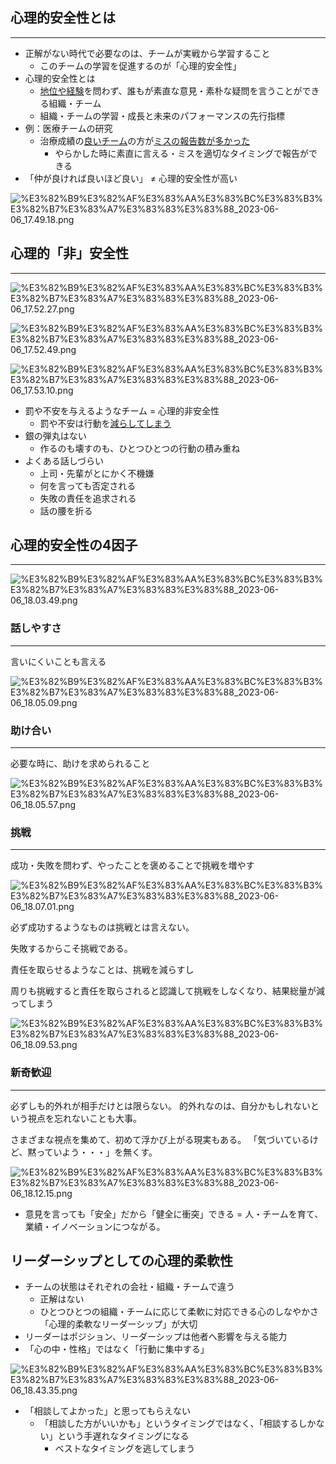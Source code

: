 
## 心理的安全性とは


---

- 正解がない時代で必要なのは、チームが実戦から学習すること
	- このチームの学習を促進するのが「心理的安全性」
- 心理的安全性とは
	- <u>地位や経験</u>を問わず、誰もが素直な意見・素朴な疑問を言うことができる組織・チーム
	- 組織・チームの学習・成長と未来のパフォーマンスの先行指標
- 例：医療チームの研究
	- 治療成績の<u>良いチーム</u>の方が<u>ミスの報告数が多かった</u>
		- やらかした時に素直に言える・ミスを適切なタイミングで報告ができる
- 「仲が良ければ良いほど良い」 ≠   心理的安全性が高い

![%E3%82%B9%E3%82%AF%E3%83%AA%E3%83%BC%E3%83%B3%E3%82%B7%E3%83%A7%E3%83%83%E3%83%88_2023-06-06_17.49.18.png](https://prod-files-secure.s3.us-west-2.amazonaws.com/521bfabc-4589-4023-af1d-c7e9f5922659/d1173057-a971-490c-b3bf-672e663b4db4/%E3%82%B9%E3%82%AF%E3%83%AA%E3%83%BC%E3%83%B3%E3%82%B7%E3%83%A7%E3%83%83%E3%83%88_2023-06-06_17.49.18.png?X-Amz-Algorithm=AWS4-HMAC-SHA256&X-Amz-Content-Sha256=UNSIGNED-PAYLOAD&X-Amz-Credential=AKIAT73L2G45HZZMZUHI%2F20240525%2Fus-west-2%2Fs3%2Faws4_request&X-Amz-Date=20240525T115717Z&X-Amz-Expires=3600&X-Amz-Signature=d890dc390daccdcfe84d0e4963b38231350efa4de328c30c04810c8dc41d55c0&X-Amz-SignedHeaders=host&x-id=GetObject)


## 心理的「非」安全性


---


![%E3%82%B9%E3%82%AF%E3%83%AA%E3%83%BC%E3%83%B3%E3%82%B7%E3%83%A7%E3%83%83%E3%83%88_2023-06-06_17.52.27.png](https://prod-files-secure.s3.us-west-2.amazonaws.com/521bfabc-4589-4023-af1d-c7e9f5922659/89aec5a8-80fe-4a94-90d0-8cb5effac72c/%E3%82%B9%E3%82%AF%E3%83%AA%E3%83%BC%E3%83%B3%E3%82%B7%E3%83%A7%E3%83%83%E3%83%88_2023-06-06_17.52.27.png?X-Amz-Algorithm=AWS4-HMAC-SHA256&X-Amz-Content-Sha256=UNSIGNED-PAYLOAD&X-Amz-Credential=AKIAT73L2G45HZZMZUHI%2F20240525%2Fus-west-2%2Fs3%2Faws4_request&X-Amz-Date=20240525T115719Z&X-Amz-Expires=3600&X-Amz-Signature=05b7bfa075e24661f1ad8cd1ca3ae6ed762e7c0d0dbc5c243307da6f88a4162e&X-Amz-SignedHeaders=host&x-id=GetObject)


![%E3%82%B9%E3%82%AF%E3%83%AA%E3%83%BC%E3%83%B3%E3%82%B7%E3%83%A7%E3%83%83%E3%83%88_2023-06-06_17.52.49.png](https://prod-files-secure.s3.us-west-2.amazonaws.com/521bfabc-4589-4023-af1d-c7e9f5922659/44215ad3-cd0c-44c9-b3ba-12807ed86fa1/%E3%82%B9%E3%82%AF%E3%83%AA%E3%83%BC%E3%83%B3%E3%82%B7%E3%83%A7%E3%83%83%E3%83%88_2023-06-06_17.52.49.png?X-Amz-Algorithm=AWS4-HMAC-SHA256&X-Amz-Content-Sha256=UNSIGNED-PAYLOAD&X-Amz-Credential=AKIAT73L2G45HZZMZUHI%2F20240525%2Fus-west-2%2Fs3%2Faws4_request&X-Amz-Date=20240525T115720Z&X-Amz-Expires=3600&X-Amz-Signature=1220b0a03ee28030671f41071e1e4eda6f02292aa55a402d129585580e1950ad&X-Amz-SignedHeaders=host&x-id=GetObject)


![%E3%82%B9%E3%82%AF%E3%83%AA%E3%83%BC%E3%83%B3%E3%82%B7%E3%83%A7%E3%83%83%E3%83%88_2023-06-06_17.53.10.png](https://prod-files-secure.s3.us-west-2.amazonaws.com/521bfabc-4589-4023-af1d-c7e9f5922659/4bfce796-6554-4eb9-a561-1b7e57ee7539/%E3%82%B9%E3%82%AF%E3%83%AA%E3%83%BC%E3%83%B3%E3%82%B7%E3%83%A7%E3%83%83%E3%83%88_2023-06-06_17.53.10.png?X-Amz-Algorithm=AWS4-HMAC-SHA256&X-Amz-Content-Sha256=UNSIGNED-PAYLOAD&X-Amz-Credential=AKIAT73L2G45HZZMZUHI%2F20240525%2Fus-west-2%2Fs3%2Faws4_request&X-Amz-Date=20240525T115720Z&X-Amz-Expires=3600&X-Amz-Signature=253410f2a689daecf8c8ade33c639895141609f6b2b139d8d92e55808a6b2811&X-Amz-SignedHeaders=host&x-id=GetObject)

- 罰や不安を与えるようなチーム = 心理的非安全性
	- 罰や不安は行動を<u>減らしてしまう</u>
- 銀の弾丸はない
	- 作るのも壊すのも、ひとつひとつの行動の積み重ね
- よくある話しづらい
	- 上司・先輩がとにかく不機嫌
	- 何を言っても否定される
	- 失敗の責任を追求される
	- 話の腰を折る

## 心理的安全性の4因子


---


![%E3%82%B9%E3%82%AF%E3%83%AA%E3%83%BC%E3%83%B3%E3%82%B7%E3%83%A7%E3%83%83%E3%83%88_2023-06-06_18.03.49.png](https://prod-files-secure.s3.us-west-2.amazonaws.com/521bfabc-4589-4023-af1d-c7e9f5922659/863156f6-63e4-4360-bee0-c22c15e6f4f1/%E3%82%B9%E3%82%AF%E3%83%AA%E3%83%BC%E3%83%B3%E3%82%B7%E3%83%A7%E3%83%83%E3%83%88_2023-06-06_18.03.49.png?X-Amz-Algorithm=AWS4-HMAC-SHA256&X-Amz-Content-Sha256=UNSIGNED-PAYLOAD&X-Amz-Credential=AKIAT73L2G45HZZMZUHI%2F20240525%2Fus-west-2%2Fs3%2Faws4_request&X-Amz-Date=20240525T115717Z&X-Amz-Expires=3600&X-Amz-Signature=f81cbf43474ddd8fa9eb696b1d90d455e4d9820ea88d03c16741d2c84c96a367&X-Amz-SignedHeaders=host&x-id=GetObject)


### 話しやすさ


---


言いにくいことも言える


![%E3%82%B9%E3%82%AF%E3%83%AA%E3%83%BC%E3%83%B3%E3%82%B7%E3%83%A7%E3%83%83%E3%83%88_2023-06-06_18.05.09.png](https://prod-files-secure.s3.us-west-2.amazonaws.com/521bfabc-4589-4023-af1d-c7e9f5922659/f3ea95b1-5743-4295-83cf-1909700763b8/%E3%82%B9%E3%82%AF%E3%83%AA%E3%83%BC%E3%83%B3%E3%82%B7%E3%83%A7%E3%83%83%E3%83%88_2023-06-06_18.05.09.png?X-Amz-Algorithm=AWS4-HMAC-SHA256&X-Amz-Content-Sha256=UNSIGNED-PAYLOAD&X-Amz-Credential=AKIAT73L2G45HZZMZUHI%2F20240525%2Fus-west-2%2Fs3%2Faws4_request&X-Amz-Date=20240525T115717Z&X-Amz-Expires=3600&X-Amz-Signature=34bdc2817f3bb411dd87bfed765dcae61fad2bef490db9b445e0c9ec00daab27&X-Amz-SignedHeaders=host&x-id=GetObject)


### 助け合い


---


必要な時に、助けを求められること


![%E3%82%B9%E3%82%AF%E3%83%AA%E3%83%BC%E3%83%B3%E3%82%B7%E3%83%A7%E3%83%83%E3%83%88_2023-06-06_18.05.57.png](https://prod-files-secure.s3.us-west-2.amazonaws.com/521bfabc-4589-4023-af1d-c7e9f5922659/9d4c3005-dd89-4657-9309-d630dd5ba546/%E3%82%B9%E3%82%AF%E3%83%AA%E3%83%BC%E3%83%B3%E3%82%B7%E3%83%A7%E3%83%83%E3%83%88_2023-06-06_18.05.57.png?X-Amz-Algorithm=AWS4-HMAC-SHA256&X-Amz-Content-Sha256=UNSIGNED-PAYLOAD&X-Amz-Credential=AKIAT73L2G45HZZMZUHI%2F20240525%2Fus-west-2%2Fs3%2Faws4_request&X-Amz-Date=20240525T115717Z&X-Amz-Expires=3600&X-Amz-Signature=ec4391338796add27b6ca5c138445348d3119d015bc33742704ff7bece9c0b4b&X-Amz-SignedHeaders=host&x-id=GetObject)


### 挑戦


---


成功・失敗を問わず、やったことを褒めることで挑戦を増やす


![%E3%82%B9%E3%82%AF%E3%83%AA%E3%83%BC%E3%83%B3%E3%82%B7%E3%83%A7%E3%83%83%E3%83%88_2023-06-06_18.07.01.png](https://prod-files-secure.s3.us-west-2.amazonaws.com/521bfabc-4589-4023-af1d-c7e9f5922659/3b521a3e-ed7a-4989-9bb5-d713b22aefcd/%E3%82%B9%E3%82%AF%E3%83%AA%E3%83%BC%E3%83%B3%E3%82%B7%E3%83%A7%E3%83%83%E3%83%88_2023-06-06_18.07.01.png?X-Amz-Algorithm=AWS4-HMAC-SHA256&X-Amz-Content-Sha256=UNSIGNED-PAYLOAD&X-Amz-Credential=AKIAT73L2G45HZZMZUHI%2F20240525%2Fus-west-2%2Fs3%2Faws4_request&X-Amz-Date=20240525T115717Z&X-Amz-Expires=3600&X-Amz-Signature=cff264e047b38f4e785756d6482ea76328b524617509e78722c79b1a5cc1b97d&X-Amz-SignedHeaders=host&x-id=GetObject)


必ず成功するようなものは挑戦とは言えない。


失敗するからこそ挑戦である。


責任を取らせるようなことは、挑戦を減らすし


周りも挑戦すると責任を取らされると認識して挑戦をしなくなり、結果総量が減ってしまう


![%E3%82%B9%E3%82%AF%E3%83%AA%E3%83%BC%E3%83%B3%E3%82%B7%E3%83%A7%E3%83%83%E3%83%88_2023-06-06_18.09.53.png](https://prod-files-secure.s3.us-west-2.amazonaws.com/521bfabc-4589-4023-af1d-c7e9f5922659/521ee210-6b54-4db1-95f6-8eff4243a36f/%E3%82%B9%E3%82%AF%E3%83%AA%E3%83%BC%E3%83%B3%E3%82%B7%E3%83%A7%E3%83%83%E3%83%88_2023-06-06_18.09.53.png?X-Amz-Algorithm=AWS4-HMAC-SHA256&X-Amz-Content-Sha256=UNSIGNED-PAYLOAD&X-Amz-Credential=AKIAT73L2G45HZZMZUHI%2F20240525%2Fus-west-2%2Fs3%2Faws4_request&X-Amz-Date=20240525T115717Z&X-Amz-Expires=3600&X-Amz-Signature=054335e0e58012ce820ca9b7b1e22ef24f217ac6be7ae6fac4eff68f03638c32&X-Amz-SignedHeaders=host&x-id=GetObject)


### 新奇歓迎


---


必ずしも的外れが相手だけとは限らない。
的外れなのは、自分かもしれないという視点を忘れないことも大事。


さまざまな視点を集めて、初めて浮かび上がる現実もある。
「気づいているけど、黙っていよう・・・」を無くす。


![%E3%82%B9%E3%82%AF%E3%83%AA%E3%83%BC%E3%83%B3%E3%82%B7%E3%83%A7%E3%83%83%E3%83%88_2023-06-06_18.12.15.png](https://prod-files-secure.s3.us-west-2.amazonaws.com/521bfabc-4589-4023-af1d-c7e9f5922659/372c7f85-d167-44ab-a960-d7f40aacdafe/%E3%82%B9%E3%82%AF%E3%83%AA%E3%83%BC%E3%83%B3%E3%82%B7%E3%83%A7%E3%83%83%E3%83%88_2023-06-06_18.12.15.png?X-Amz-Algorithm=AWS4-HMAC-SHA256&X-Amz-Content-Sha256=UNSIGNED-PAYLOAD&X-Amz-Credential=AKIAT73L2G45HZZMZUHI%2F20240525%2Fus-west-2%2Fs3%2Faws4_request&X-Amz-Date=20240525T115717Z&X-Amz-Expires=3600&X-Amz-Signature=df75dceae597a241081caf5888fbcf740029b96535e027b54e88fbfe523adf30&X-Amz-SignedHeaders=host&x-id=GetObject)

- 意見を言っても「安全」だから「健全に衝突」できる = 人・チームを育て、業績・イノベーションにつながる。

## リーダーシップとしての心理的柔軟性

- チームの状態はそれぞれの会社・組織・チームで違う
	- 正解はない
	- ひとつひとつの組織・チームに応じて柔軟に対応できる心のしなやかさ「心理的柔軟なリーダーシップ」が大切
- リーダーはポジション、リーダーシップは他者へ影響を与える能力
- 「心の中・性格」ではなく「行動に集中する」

![%E3%82%B9%E3%82%AF%E3%83%AA%E3%83%BC%E3%83%B3%E3%82%B7%E3%83%A7%E3%83%83%E3%83%88_2023-06-06_18.43.35.png](https://prod-files-secure.s3.us-west-2.amazonaws.com/521bfabc-4589-4023-af1d-c7e9f5922659/b2fa8d77-d87e-4a4a-960a-32f7cb826e48/%E3%82%B9%E3%82%AF%E3%83%AA%E3%83%BC%E3%83%B3%E3%82%B7%E3%83%A7%E3%83%83%E3%83%88_2023-06-06_18.43.35.png?X-Amz-Algorithm=AWS4-HMAC-SHA256&X-Amz-Content-Sha256=UNSIGNED-PAYLOAD&X-Amz-Credential=AKIAT73L2G45HZZMZUHI%2F20240525%2Fus-west-2%2Fs3%2Faws4_request&X-Amz-Date=20240525T115717Z&X-Amz-Expires=3600&X-Amz-Signature=ec1e2e2266c66de278caddf37adffd9d0cb3f79a2b4a97e36ae43f6e134e2471&X-Amz-SignedHeaders=host&x-id=GetObject)

- 「相談してよかった」と思ってもらえない
	- 「相談した方がいいかも」というタイミングではなく、「相談するしかない」という手遅れなタイミングになる
		- ベストなタイミングを逃してしまう
